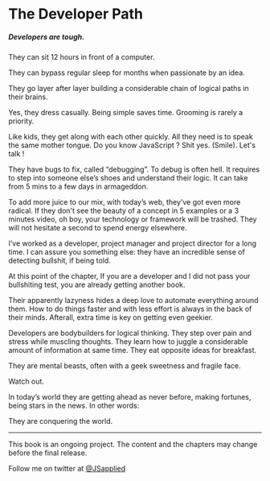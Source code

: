 # The Developer Path

##### Developers are tough.

They can sit 12 hours in front of a computer. 

They can bypass regular sleep for months when passionate by an idea. 

They go layer after layer building a considerable chain of logical paths in their brains. 

Yes, they dress casually. Being simple saves time. Grooming is rarely a priority. 

Like kids, they get along with each other quickly. All they need is to speak the same mother tongue. Do you know JavaScript ? 
Shit yes. 
(Smile). 
Let's talk !  

They have bugs to fix, called “debugging”. To debug is often hell. It requires to step into someone else’s shoes and understand their logic. It can take from 5 mins to a few days in armageddon. 

To add more juice to our mix, with today’s web,  they’ve got even more radical. If they don't see the beauty of a concept in 5 examples or a 3 minutes video, oh boy, your technology or framework will be trashed. They will not hesitate a second to spend energy elsewhere. 

I’ve worked as a developer, project manager and project director for a long time. I can assure you something else: they have an incredible sense of detecting bullshit, if being told. 

At this point of the chapter, If you are a developer and I did not pass your bullshiting test, you are already getting another book.  

Their apparently lazyness hides a deep love to automate everything around them. How to do things faster and with less effort is always in the back of their minds. Afterall, extra time is key on getting even geekier.   

Developers are bodybuilders for logical thinking. They step over pain and stress while muscling thoughts. They learn how to juggle a considerable amount of information at same time. They eat opposite ideas for breakfast.  

They are mental beasts, often with a geek sweetness and fragile face. 

Watch out. 

In today’s world they are getting ahead as never before, making fortunes, being stars in the news. 
In other words: 

They are conquering the world. 

***

This book is an ongoing project. The content and the chapters may change before the final release.

Follow me on twitter at [@JSapplied](https://twitter.com/JSapplied) 










